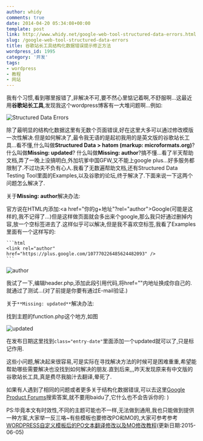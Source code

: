 ```yaml
---
author: whidy
comments: true
date: 2014-04-20 05:34:08+00:00
template: post
link: http://www.whidy.net/google-web-tool-structured-data-errors.html
slug: /google-web-tool-structured-data-errors
title: 谷歌站长工具结构化数据错误提示修正方法
wordpress_id: 1995
category: '开发'
tags:
- wordpress
- 教程
- 网站
---
```


我有个习惯,看到哪里报错了,非解决不可,要不然心里惦记着啊,不舒服啊...这最近用**谷歌站长工具**,发现我这个wordpress博客有一大堆问题啊...例如:

![Structured Data Errors](http://www.whidy.net/wp-content/uploads/2014/04/Structured-Data-Errors-400x312.jpg)

除了最明显的结构化数据这里有无数个页面错误,好在这里大多可以通过修改模版一次性解决.但是如何解决了,最令我无语的是起初我用的是英文版的谷歌站长工具...看不懂,什么叫做**Structured Data > hatom (markup: microformats.org)**?什么叫做**Missing: updated**? 什么叫做**Missing: author**?搞不懂...看了半天帮助文档,弄了一晚上没搞明白,外加坑爹中国GFW,又不能上google plus...好多服务都限制了.不过功夫不负有心人.我看了无数遍帮助文档,还有Structured Data Testing Tool里面的Examples,以及谷歌的论坛,终于解决了.下面来说一下这两个问题怎么解决了.

<!-- more -->

关于**Missing: author**解决办法:

官方说在HTML内添加:<a href="你的g+地址"?rel="author">Google</a>(可能是这样的,我不记得了...)但是这样做页面就会多出来个google,那么我只好通过删掉内容,放一个空标签进去了.这样似乎可以解决,但是我不喜欢空标签,我看了Examples里面有一个这样写的:

    
    ```html
    <link rel="author" href="https://plus.google.com/107770226485624482093" />
    ```


![author](http://www.whidy.net/wp-content/uploads/2014/04/author-400x173.jpg)

我试了一下,编辑header.php,添加此段引用代码,将href=""内地址换成你自己的.就通过了测试...(对了前提是你要有通过E-mail验证.)

关于`**Missing: updated**`解决办法:

找到主题的function.php这个地方,如图

![updated](http://www.whidy.net/wp-content/uploads/2014/04/updated-400x282.jpg)

在发布日期这里找到`class="entry-date"`里面添加一个updated就可以了,只是标记作用.

这些小问题,解决起来很容易,可是实际在寻找解决方法的时候可是困难重重,希望能帮助哪些需要解决也没找到如何解决的朋友.直到后来,,,昨天发现原来有中文版的谷歌站长工具,真是费尽我脑汁去翻译,晕死了.

如果有人遇到了相同的问题或者更多关于结构化数据错误,可以去这里[Google Product Forums](https://productforums.google.com/forum/#!forum/en)搜索答案,就不要用baidu了,它什么也不会告诉你的: )

PS:毕竟本文有时效性,不同的主题可能也不一样,无法做到通用,我也只能做到提供一种方案,大家举一反三咯~有些模板也要修改PO和MO的,大家可参考参考[WORDPRESS自定义模板后的PO文本翻译修改以及MO修改教程](http://www.whidy.net/wordpress-po-and-mo-modified-tourist.html)(更新日期:2015-06-05)
